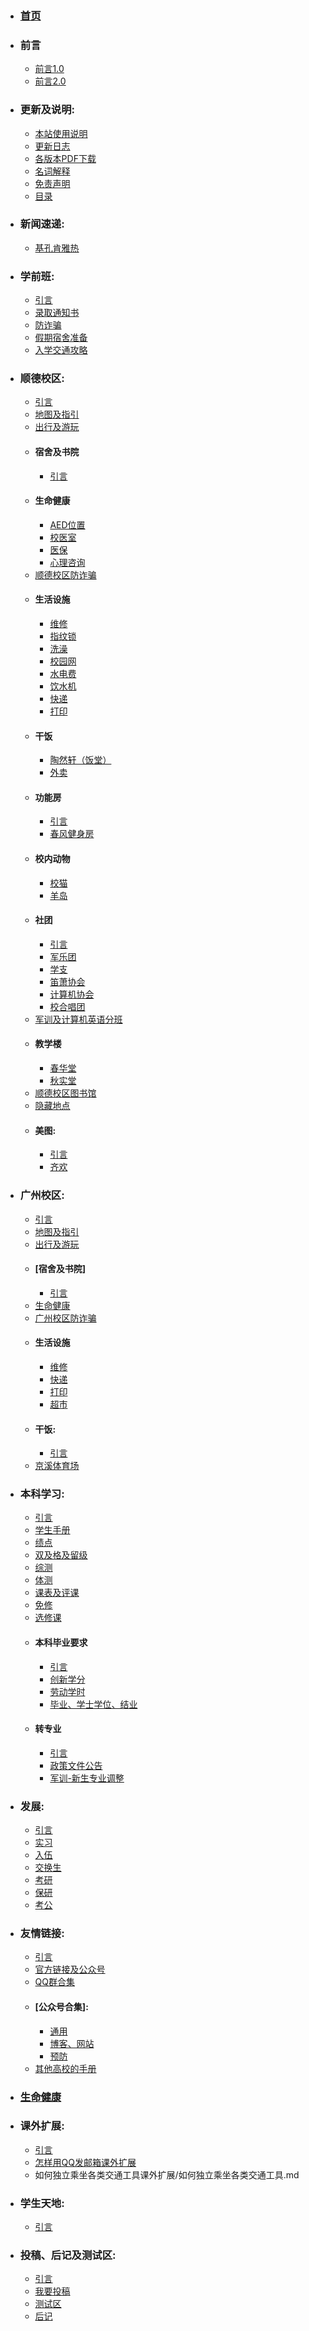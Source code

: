 

 * ### [**首页**](../index.md)
  - ### **前言**
    - [前言1.0](../前言/前言1.0.md)
    - [前言2.0](../前言/前言2.0.md)
  
 
  - ### **更新及说明**:
    - [本站使用说明](../更新及说明/本站使用说明.md)
    - [更新日志](../更新及说明/更新日志.md)
    - [各版本PDF下载](../更新及说明/各版本PDF下载.md)
    - [名词解释](../更新及说明/名词解释.md)
    - [免责声明](../更新及说明/免责声明.md)
    - [目录](../更新及说明/目录.md)

  - ### **新闻速递**:
    - [基孔肯雅热](../新闻速递/基孔肯雅热.md)

  - ### **学前班**:
    - [引言](../学前班/引言.md)
    - [录取通知书](../学前班/录取通知书.md)
    - [防诈骗](../学前班/防诈骗.md)
    - [假期宿舍准备](../学前班/假期宿舍准备.md)
    - [入学交通攻略](../学前班/入学交通攻略.md)
 
  - ### **顺德校区**:
    - [引言](../顺德校区/引言.md)
    - [地图及指引](../顺德校区/地图及指引.md)
    - [出行及游玩](../顺德校区/出行及游玩.md)
    - #### 宿舍及书院
      - [引言](../顺德校区/宿舍及书院/引言.md)
    - #### 生命健康
      - [AED位置](../顺德校区/生命健康/AED位置.md)
      - [校医室](../顺德校区/生命健康/校医室.md)
      - [医保](../顺德校区/生命健康/医保.md)
      - [心理咨询](../顺德校区/生命健康/心理咨询.md)
    - [顺德校区防诈骗](../顺德校区/顺德校区防诈骗.md)
    - #### 生活设施
      - [维修](../顺德校区/生活设施/维修.md)
      - [指纹锁](../顺德校区/生活设施/指纹锁.md)
      - [洗澡](../顺德校区/生活设施/洗澡.md)
      - [校园网](../顺德校区/生活设施/校园网.md)
      - [水电费](../顺德校区/生活设施/水电费.md)
      - [饮水机](../顺德校区/生活设施/饮水机.md)
      - [快递](../顺德校区/生活设施/快递.md)
      - [打印](../顺德校区/生活设施/打印.md)
    - #### 干饭
      - [陶然轩（饭堂）](../顺德校区/干饭/陶然轩（饭堂）.md)
      - [外卖](../顺德校区/干饭/外卖.md)
    - #### 功能房
      - [引言](../顺德校区/功能房/引言.md)
      - [春风健身房](../顺德校区/功能房/春风健身房.md)
    - #### 校内动物
      - [校猫](../顺德校区/校内动物/校猫.md)
      - [羊岛](../顺德校区/校内动物/羊岛.md)
    - #### 社团
      - [引言](../顺德校区/社团/引言.md)
      - [军乐团](../顺德校区/社团/军乐团.md)
      - [学支](../顺德校区/社团/学生学习支持中心.md)
      - [笛萧协会](../顺德校区/社团/笛萧协会社团.md)
      - [计算机协会](../顺德校区/社团/计算机协会.md)
      - [校合唱团](../顺德校区/社团/校合唱团.md)
    - [军训及计算机英语分班](../顺德校区/军训及计算机英语分班.md)
    - #### 教学楼
      - [春华堂](../顺德校区/教学楼/春华堂.md)
      - [秋实堂](../顺德校区/教学楼/秋实堂.md)
    - [顺德校区图书馆](../顺德校区/顺德校区图书馆.md)
    - [隐藏地点](../顺德校区/隐藏地点.md)
    - #### 美图:
      - [引言](../顺德校区/美图/引言.md)
      - [齐欢](../顺德校区/美图/齐欢.md)
 
  - ### **广州校区**:
    - [引言](../广州校区/引言.md)
    - [地图及指引](../广州校区/地图及指引.md)
    - [出行及游玩](../广州校区/出行及游玩.md)
    - #### [宿舍及书院]
      - [引言](../广州校区/宿舍及书院/引言.md)
    - [生命健康](../广州校区/生命健康.md)
    - [广州校区防诈骗](../广州校区/广州校区防诈骗.md)
    - #### 生活设施
      - [维修](../广州校区/生活设施/维修.md)
      - [快递](../广州校区/生活设施/快递.md)
      - [打印](../广州校区/生活设施/打印.md)
      - [超市](../广州校区/生活设施/超市.md)
    - #### 干饭:
      - [引言](../广州校区/干饭/引言.md)
    - [京溪体育场](../广州校区/京溪体育场.md)
 
  - ### **本科学习**:
    - [引言](../本科学习/引言.md)
    - [学生手册](../本科学习/学生手册.md)
    - [绩点](../本科学习/绩点.md)
    - [双及格及留级](../本科学习/双及格及留级.md)
    - [综测](../本科学习/综测.md)
    - [体测](../本科学习/体测.md)
    - [课表及评课](../本科学习/课表及评课.md)
    - [免修](../本科学习/免修.md)
    - [选修课](../本科学习/选修课.md)
    - #### 本科毕业要求
      - [引言](../本科学习/本科毕业要求/引言.md)
      - [创新学分](../本科学习/本科毕业要求/创新学分.md)
      - [劳动学时](../本科学习/本科毕业要求/劳动学时.md)
      - [毕业、学士学位、结业](../本科学习/本科毕业要求/毕业、学士学位、结业肄业.md)
    - #### 转专业
      - [引言](../本科学习/转专业/引言.md)
      - [政策文件公告](../本科学习/转专业/政策文件公告.md)
      - [军训-新生专业调整](../本科学习/转专业/军训-新生专业调整.md)


  - ### **发展**:
    - [引言](../发展/引言.md)
    - [实习](../发展/实习/1.md)
    - [入伍](../发展/入伍/1.md)
    - [交换生](../发展/交换生/1.md)
    - [考研](../发展/考研/1.md)
    - [保研](../发展/保研/1.md)
    - [考公](../发展/考公/1.md)

  - ### **友情链接**:
    - [引言](../友情链接/引言.md)
    - [官方链接及公众号](../友情链接/官方链接及公众号.md)
    - [QQ群合集](../友情链接/QQ群合集.md)
    - #### [公众号合集]:
      - [通用](../友情链接/公众号合集/通用.md)
      - [博客、网站](../友情链接/公众号合集/博客、网站.md)
      - [预防](../友情链接/公众号合集/预防.md)
    - [其他高校的手册](../友情链接/其他高校的手册.md)

  - ### [**生命健康**](../引言生命健康/引言.md)

  - ### **课外扩展**:
    - [引言](../课外扩展/引言.md)
    - [怎样用QQ发邮箱课外扩展](../怎样用QQ发邮箱课外扩展/怎样用QQ发邮箱.md)
    - 如何独立乘坐各类交通工具课外扩展/如何独立乘坐各类交通工具.md
   
    
  - ### **学生天地**:
    - [引言](../学生天地/引言.md)

  - ### **投稿、后记及测试区**:
    - [引言](../投稿、后记及测试区/引言.md)
    - [我要投稿](../投稿、后记及测试区/我要投稿.md)
    - [测试区](../投稿、后记及测试区/测试区/1.md)
    - [后记](../投稿、后记及测试区/后记.md)